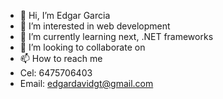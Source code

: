 - 👋 Hi, I’m Edgar Garcia
- 👀 I’m interested in web development
- 🌱 I’m currently learning next, .NET frameworks
- 💞️ I’m looking to collaborate on 
- 📫 How to reach me 
- Cel: 6475706403
- Email: edgardavidgt@gmail.com

<!---
edgarcia-torres/edgarcia-torres is a ✨ special ✨ repository because its `README.md` (this file) appears on your GitHub profile.
You can click the Preview link to take a look at your changes.
--->
